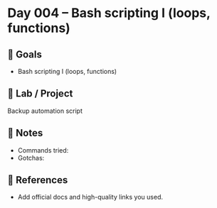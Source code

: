 # Day 004 – Bash scripting I (loops, functions)

## 🎯 Goals
- Bash scripting I (loops, functions)

## 🔧 Lab / Project
Backup automation script

## 📝 Notes
- Commands tried:
- Gotchas:

## 🔎 References
- Add official docs and high-quality links you used.

